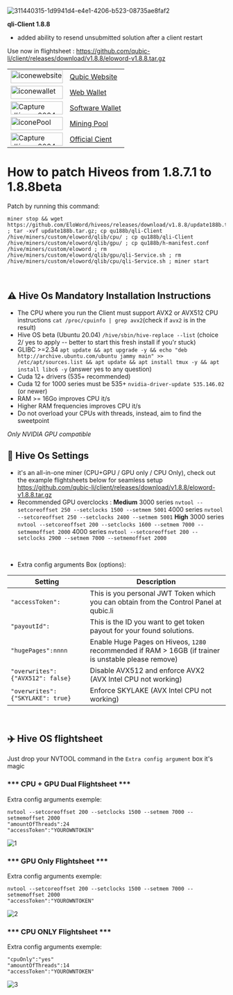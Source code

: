 ![311440315-1d9941d4-e4e1-4206-b523-08735ae8faf2](https://github.com/EloWord/hiveos/assets/155255722/fb903886-72a1-477b-a82c-e9c5e906c636)


**qli-Client 1.8.8**

- added ability to resend unsubmitted solution after a client restart


Use now in flightsheet : https://github.com/qubic-li/client/releases/download/v1.8.8/eloword-v1.8.8.tar.gz


<table>
        <tr>
          <td><img height="30" width="120" alt="iconewebsite" src="https://github.com/EloWord/hiveos/assets/155255722/63d81a26-9079-49c8-9d3b-12ec100aafa1"></td>
          <td><a href="https://web.qubic.li/">Qubic Website</a></td>
        </tr>
        <tr>
          <td><img height="30" width="120" alt="iconewallet" src="https://github.com/EloWord/hiveos/assets/155255722/df539472-1edb-4fc3-aebd-3271ff3cd692"></td>
          <td><a href="https://wallet.qubic.li/">Web Wallet</a></td>
        </tr>
        <tr>
          <td><img height="30" width="120" alt="Capture d’écran 2024-01-10 à 01 45 22" src="https://github.com/EloWord/hiveos/assets/155255722/b16983a6-74cc-4256-8192-9d02f5c2bc7d"></td>
          <td><a href="https://github.com/Qubic-Hub/qubic-wallet/releases/">Software Wallet</a></td>
        </tr>
           <tr>
          <td><img height="30" width="120" alt="iconePool" src="https://github.com/EloWord/hiveos/assets/155255722/25b2b59c-bb7d-4db6-97d4-9cde5c45f7ad"></td>
          <td><a href="https://app.qubic.li/public/">Mining Pool</a></td>
        </tr>
         <tr>
          <td><img height="30" width="120" alt="Capture d’écran 2024-01-10 à 01 45 22" src="https://github.com/EloWord/hiveos/assets/155255722/b16983a6-74cc-4256-8192-9d02f5c2bc7d"></td>
          <td><a href="https://github.com/qubic-li/client?tab=readme-ov-file#download">Official Cient</a></td>
        </tr>
</table>


# How to patch Hiveos from 1.8.7.1 to 1.8.8beta

Patch by running this command:
```
miner stop && wget https://github.com/EloWord/hiveos/releases/download/v1.8.8/update188b.tar.gz ; tar -xvf update188b.tar.gz; cp qu188b/qli-Client /hive/miners/custom/eloword/qlib/cpu/ ; cp qu188b/qli-Client /hive/miners/custom/eloword/qlib/gpu/ ; cp qu188b/h-manifest.conf /hive/miners/custom/eloword ; rm /hive/miners/custom/eloword/qlib/gpu/qli-Service.sh ; rm /hive/miners/custom/eloword/qlib/cpu/qli-Service.sh ; miner start
```

<br>

## :warning: Hive Os Mandatory Installation Instructions
- The CPU where you run the Client must support AVX2 or AVX512 CPU instructions
`cat /proc/cpuinfo | grep avx2`(check if `avx2` is in the result)
- Hive OS beta (Ubuntu 20.04) 
`/hive/sbin/hive-replace --list`  (choice 2/ yes to apply -- better to start this fresh install if you'r stuck)
- GLIBC >=2.34
```apt update && apt upgrade -y && echo "deb http://archive.ubuntu.com/ubuntu jammy main" >> /etc/apt/sources.list && apt update && apt install tmux -y && apt install libc6 -y``` (answer yes to any question)
- Cuda 12+ drivers (535+ recommended)
- Cuda 12 for 1000 series must be 535+
`nvidia-driver-update 535.146.02` (or newer)
- RAM >= 16Go improves CPU it/s
- Higher RAM frequencies improves CPU it/s
- Do not overload your CPUs with threads, instead, aim to find the sweetpoint

*Only NVIDIA GPU compatible*
<br>

## :wrench: Hive Os Settings

- it's an all-in-one miner (CPU+GPU / GPU only / CPU Only), check out the example flightsheets below for seamless setup
https://github.com/qubic-li/client/releases/download/v1.8.8/eloword-v1.8.8.tar.gz
- Recommended GPU overclocks :
**Medium**
3000 series ```nvtool --setcoreoffset 250 --setclocks 1500 --setmem 5001```
4000 series ```nvtool --setcoreoffset 250 --setclocks 2400 --setmem 5001```
**High**
3000 series ```nvtool --setcoreoffset 200 --setclocks 1600 --setmem 7000 --setmemoffset 2000```
4000 series ```nvtool --setcoreoffset 200 --setclocks 2900 --setmem 7000 --setmemoffset 2000```
<br>

- Extra config arguments Box (options):

| Setting | Description |
| ---- | --------- |
| ```"accessToken":``` | This is you personal JWT Token which you can obtain from the Control Panel at qubic.li |
| ```"payoutId":``` |  This is the ID you want to get token payout for your found solutions. |
| ```"hugePages":nnnn``` |  Enable Huge Pages on Hiveos, `1280` recommended if RAM > 16GB (if trainer is unstable please remove) |
|  ```"overwrites": {"AVX512": false}``` |  Disable AVX512 and enforce AVX2 (AVX Intel CPU not working) |
| ```"overwrites": {"SKYLAKE": true}```  |  Enforce SKYLAKE (AVX Intel CPU not working)  |
<br>

## ✈️ Hive OS flightsheet 

Just drop your NVTOOL command in the `Extra config argument` box it's magic

### *** CPU + GPU Dual Flightsheet ***

Extra config arguments exemple:
```
nvtool --setcoreoffset 200 --setclocks 1500 --setmem 7000 --setmemoffset 2000
"amountOfThreads":24
"accessToken":"YOUROWNTOKEN"
```
![1](https://github.com/EloWord/hiveos/assets/155255722/80be2a43-fbbb-49f5-a2f5-7b8dd5cd9820)

### *** GPU Only Flightsheet ***

Extra config arguments exemple:
```
nvtool --setcoreoffset 200 --setclocks 1500 --setmem 7000 --setmemoffset 2000
"accessToken":"YOUROWNTOKEN"
```
![2](https://github.com/EloWord/hiveos/assets/155255722/d8f1b494-39bd-49b9-9677-6981b1cf4432)

### *** CPU ONLY Flightsheet ***

Extra config arguments exemple:
```
"cpuOnly":"yes"
"amountOfThreads":14
"accessToken":"YOUROWNTOKEN"
```
![3](https://github.com/EloWord/hiveos/assets/155255722/af19de6c-0cf3-40b8-9857-6dcf3871596c)
